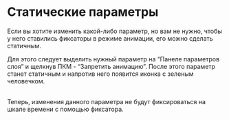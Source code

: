 # Статические параметры

Если вы хотите изменить какой-либо параметр, но вам не нужно, чтобы у него ставились фиксаторы в режиме анимации, его можно сделать статичным.

Для этого следует выделить нужный параметр на “Панеле параметров слоя” и щелкнув ПКМ - “Запретить анимацию”. После этого параметр станет статичным и напротив него появится иконка с зеленым человечком.

\
Теперь, изменения данного параметра не будут фиксироваться на шкале времени с помощью фиксатора.

<figure><img src="https://lh7-us.googleusercontent.com/BLhqyNadGzeB8PcGVp5Dhmy4SgIYMX2_i0rPjwimGwtbctZqgExZGgnJf5pTJ1CThwV-zu3aDT0dGNlobTtBmPTQqvVdgMTNmHpk5JzlyOYuz37LiNZ73yqNqsFJOOw_9JzHA0K47Hl63Fkum9GncQI" alt=""><figcaption></figcaption></figure>

<figure><img src="https://lh7-us.googleusercontent.com/bBStyoLrVz5nAlScHYpeG6ADDnmXVUKmGX8Y4ucpDrmbGtsTvj3am4rSmNZM8zbjfHFrZRDzwawxlk1aV9t1ZfDPKyDINnST4vtVnowUshy36oZ4aNVlm5v_u4b-YZSjguw-9MWQ52dJih0oh82zRoA" alt=""><figcaption></figcaption></figure>
